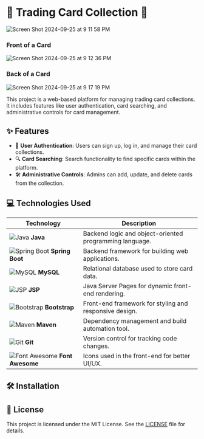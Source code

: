# 🎴 Trading Card Collection 🎴

![Screen Shot 2024-09-25 at 9 11 58 PM](https://github.com/user-attachments/assets/0ccf300b-63a5-481f-a3ec-8c1a04853869)

### Front of a Card
![Screen Shot 2024-09-25 at 9 12 36 PM](https://github.com/user-attachments/assets/fca6655b-c626-47b1-bcbf-c2682a5f90df)


### Back of a Card
![Screen Shot 2024-09-25 at 9 17 19 PM](https://github.com/user-attachments/assets/6ffd3a68-3a20-4853-8e34-3bf62f8d01dd)



This project is a web-based platform for managing trading card collections. It includes features like user authentication, card searching, and administrative controls for card management.

## ✨ Features

- 🔐 **User Authentication**: Users can sign up, log in, and manage their card collections.
- 🔍 **Card Searching**: Search functionality to find specific cards within the platform.
- 🛠️ **Administrative Controls**: Admins can add, update, and delete cards from the collection.

## 💻 Technologies Used

| Technology       | Description                                                        |
|------------------|--------------------------------------------------------------------|
| ![Java](https://img.icons8.com/color/48/000000/java-coffee-cup-logo.png) **Java**         | Backend logic and object-oriented programming language.  |
| ![Spring Boot](https://img.icons8.com/color/48/000000/spring-logo.png) **Spring Boot**  | Backend framework for building web applications.         |
| ![MySQL](https://img.icons8.com/fluency/48/000000/mysql-logo.png) **MySQL**            | Relational database used to store card data.             |
| ![JSP](https://img.icons8.com/color/48/000000/java-coffee-cup-logo.png) **JSP**        | Java Server Pages for dynamic front-end rendering.        |
| ![Bootstrap](https://img.icons8.com/color/48/000000/bootstrap.png) **Bootstrap**       | Front-end framework for styling and responsive design.    |
| ![Maven](https://img.icons8.com/ios-filled/50/000000/maven-ios.png) **Maven**          | Dependency management and build automation tool.         |
| ![Git](https://img.icons8.com/color/48/000000/git.png) **Git**                         | Version control for tracking code changes.               |
| ![Font Awesome](https://img.icons8.com/color/48/000000/font-awesome.png) **Font Awesome** | Icons used in the front-end for better UI/UX.            |

## 🛠️ Installation



   
## 📜 License

This project is licensed under the MIT License. See the [LICENSE](LICENSE) file for details.
